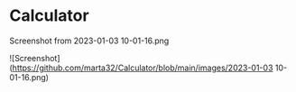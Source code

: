 # Calculator
Screenshot from 2023-01-03 10-01-16.png

![Screenshot](https://github.com/marta32/Calculator/blob/main/images/2023-01-03 10-01-16.png)
